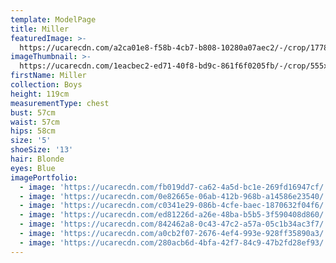 ```yaml
---
template: ModelPage
title: Miller
featuredImage: >-
  https://ucarecdn.com/a2ca01e8-f58b-4cb7-b808-10280a07aec2/-/crop/1778x807/0,0/-/preview/
imageThumbnail: >-
  https://ucarecdn.com/1eacbec2-ed71-40f8-bd9c-861f6f0205fb/-/crop/555x738/394,271/-/preview/
firstName: Miller
collection: Boys
height: 119cm
measurementType: chest
bust: 57cm
waist: 57cm
hips: 58cm
size: '5'
shoeSize: '13'
hair: Blonde
eyes: Blue
imagePortfolio:
  - image: 'https://ucarecdn.com/fb019dd7-ca62-4a5d-bc1e-269fd16947cf/'
  - image: 'https://ucarecdn.com/0e82665e-06ab-412b-968b-a14586e23540/'
  - image: 'https://ucarecdn.com/c0341e29-086b-4cfe-baec-1870632f04f6/'
  - image: 'https://ucarecdn.com/ed81226d-a26e-48ba-b5b5-3f590408d860/'
  - image: 'https://ucarecdn.com/842462a8-0c43-47c2-a57a-05c1b34ac3f7/'
  - image: 'https://ucarecdn.com/a0cb2f07-2676-4ef4-993e-928ff35890a3/'
  - image: 'https://ucarecdn.com/280acb6d-4bfa-42f7-84c9-47b2fd28ef93/'
---
```


